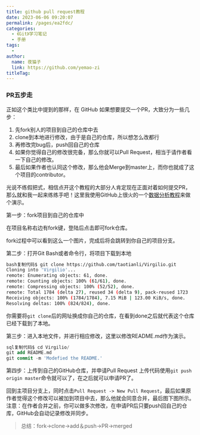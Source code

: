```yaml
---
title: github pull request教程
date: 2023-06-06 09:20:07
permalink: /pages/ea2fdc/
categories:
  - 《Git》学习笔记
  - 手册
tags:
  - 
author: 
  name: 夜猫子
  link: https://github.com/yemao-zi
titleTag: 
---
```

### PR五步走

正如这个类比中提到的那样，在 GitHub 如果想要提交一个PR，大致分为一些几步：

1. 先fork别人的项目到自己的仓库中去
2. clone到本地进行修改，由于是自己的仓库，所以想怎么改都行
3. 再修改完bug后，push回自己的仓库
4. 如果你觉得自己的修改很完备，那么你就可以Pull Request，相当于请作者看一下自己的修改。
5. 最后如果作者也认同这个修改，那么他会Merge到master上，而你也就成了这个项目的contributor。

光说不练假把式，相信点开这个教程的大部分人肯定现在正面对着如何提交PR，那么就和我一起来练练手吧！这里我使用GitHub上很火的一个[数据分析教程](https://link.juejin.cn?target=https%3A%2F%2Fgithub.com%2Fclone95%2FVirgilio)来做个演示。

第一步：fork项目到自己的仓库中

在项目名称右边有fork键，登陆后点击即可fork仓库。

fork过程中可以看到这么一个图片，完成后将会跳转到你自己的项目分支。 

第二步：打开Git Bash或者命令行，将项目下载到本地

```bash
bash复制代码$ git clone https://github.com/taotianli/Virgilio.git
Cloning into 'Virgilio'...
remote: Enumerating objects: 61, done.
remote: Counting objects: 100% (61/61), done.
remote: Compressing objects: 100% (52/52), done.
remote: Total 1784 (delta 27), reused 34 (delta 9), pack-reused 1723
Receiving objects: 100% (1784/1784), 7.15 MiB | 123.00 KiB/s, done.
Resolving deltas: 100% (824/824), done.
```

你需要将`git clone`后的网址换成你自己的仓库，在看到done之后就代表这个仓库已经下载到了本地。 

第三步：进入本地文件，并进行相应修改，这里以修改README.md作为演示。

```sql
sql复制代码$ cd Virgilio/
git add README.md
git commit -m 'Modefied the README.'
```

第四步：上传到自己的GitHub仓库，并申请Pull Request 上传代码使用`git push origin master`命令就可以了，在之后就可以申请PR了。

回到主项目分支上，同时点击`Pull Request -> New Pull Request`，最后如果原作者觉得这个修改可以被加到项目中去，那么他就会同意合并，最后图下图所示。 注意：在作者合并之前，你可以做多次修改，在申请PR后只要push回自己的仓库，GitHub会自动记录修改并同步。

> 总结：fork->clone->add＆push->PR->merged